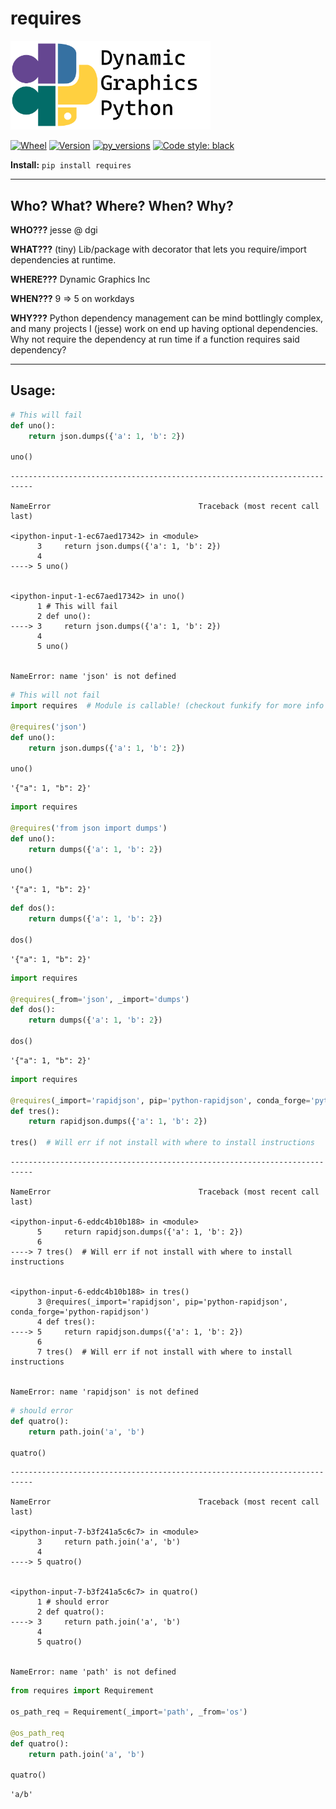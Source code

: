 # requires

<img src="https://github.com/dynamic-graphics-inc/dgpy-libs/blob/master/_data/dgpy_banner.svg?raw=true" alt="drawing" width="320"/>

[![Wheel](https://img.shields.io/pypi/wheel/requires.svg)](https://img.shields.io/pypi/wheel/requires.svg)
[![Version](https://img.shields.io/pypi/v/requires.svg)](https://img.shields.io/pypi/v/requires.svg)
[![py_versions](https://img.shields.io/pypi/pyversions/requires.svg)](https://img.shields.io/pypi/pyversions/requires.svg)
[![Code style: black](https://img.shields.io/badge/code%20style-black-000000.svg)](https://github.com/psf/black)

**Install:** `pip install requires`

___

## Who? What? Where? When? Why?

**WHO???** jesse @ dgi

**WHAT???** (tiny) Lib/package with decorator that lets you require/import dependencies at runtime.

**WHERE???** Dynamic Graphics Inc

**WHEN???** 9 => 5 on workdays

**WHY???** Python dependency management can be mind bottlingly complex, and many projects I (jesse) work on end up having optional dependencies. Why not require the dependency at run time if a function requires said dependency?


___

## Usage:



```python
# This will fail
def uno():
    return json.dumps({'a': 1, 'b': 2})

uno()
```


    ---------------------------------------------------------------------------

    NameError                                 Traceback (most recent call last)

    <ipython-input-1-ec67aed17342> in <module>
          3     return json.dumps({'a': 1, 'b': 2})
          4 
    ----> 5 uno()
    

    <ipython-input-1-ec67aed17342> in uno()
          1 # This will fail
          2 def uno():
    ----> 3     return json.dumps({'a': 1, 'b': 2})
          4 
          5 uno()


    NameError: name 'json' is not defined



```python
# This will not fail
import requires  # Module is callable! (checkout funkify for more info -- `pip install funkify`)

@requires('json')
def uno():
    return json.dumps({'a': 1, 'b': 2})

uno()
```




    '{"a": 1, "b": 2}'




```python
import requires

@requires('from json import dumps')
def uno():
    return dumps({'a': 1, 'b': 2})

uno()
```




    '{"a": 1, "b": 2}'




```python
def dos():
    return dumps({'a': 1, 'b': 2})

dos()
```




    '{"a": 1, "b": 2}'




```python
import requires

@requires(_from='json', _import='dumps')
def dos():
    return dumps({'a': 1, 'b': 2})

dos()
```




    '{"a": 1, "b": 2}'




```python
import requires

@requires(_import='rapidjson', pip='python-rapidjson', conda_forge='python-rapidjson')
def tres():
    return rapidjson.dumps({'a': 1, 'b': 2})

tres()  # Will err if not install with where to install instructions
```


    ---------------------------------------------------------------------------

    NameError                                 Traceback (most recent call last)

    <ipython-input-6-eddc4b10b188> in <module>
          5     return rapidjson.dumps({'a': 1, 'b': 2})
          6 
    ----> 7 tres()  # Will err if not install with where to install instructions
    

    <ipython-input-6-eddc4b10b188> in tres()
          3 @requires(_import='rapidjson', pip='python-rapidjson', conda_forge='python-rapidjson')
          4 def tres():
    ----> 5     return rapidjson.dumps({'a': 1, 'b': 2})
          6 
          7 tres()  # Will err if not install with where to install instructions


    NameError: name 'rapidjson' is not defined



```python
# should error
def quatro():
    return path.join('a', 'b')

quatro()
```


    ---------------------------------------------------------------------------

    NameError                                 Traceback (most recent call last)

    <ipython-input-7-b3f241a5c6c7> in <module>
          3     return path.join('a', 'b')
          4 
    ----> 5 quatro()
    

    <ipython-input-7-b3f241a5c6c7> in quatro()
          1 # should error
          2 def quatro():
    ----> 3     return path.join('a', 'b')
          4 
          5 quatro()


    NameError: name 'path' is not defined



```python
from requires import Requirement

os_path_req = Requirement(_import='path', _from='os')

@os_path_req
def quatro():
    return path.join('a', 'b')

quatro()
```




    'a/b'


